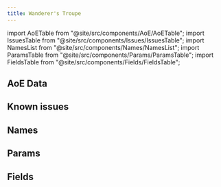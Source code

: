 ```yaml
---
title: Wanderer's Troupe
---
```


import AoETable from "@site/src/components/AoE/AoETable";
import IssuesTable from "@site/src/components/Issues/IssuesTable";
import NamesList from "@site/src/components/Names/NamesList";
import ParamsTable from "@site/src/components/Params/ParamsTable";
import FieldsTable from "@site/src/components/Fields/FieldsTable";

## AoE Data

<AoETable item_key="wandererstroupe" data_src="artifact" />

## Known issues

<IssuesTable item_key="wandererstroupe" data_src="artifact" />

## Names

<NamesList item_key="wandererstroupe" data_src="artifact" />

## Params

<ParamsTable item_key="wandererstroupe" data_src="artifact" />

## Fields

<FieldsTable item_key="wandererstroupe" data_src="artifact" />
